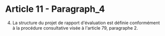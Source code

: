 # Article 11 - Paragraph_4

4. La structure du projet de rapport d'évaluation est définie conformément à la procédure consultative visée à l'article 79, paragraphe 2.
